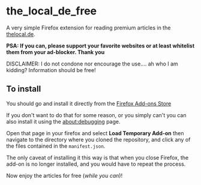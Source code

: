 # the_local_de_free

A very simple Firefox extension for reading premium articles in the
[thelocal.de](http://www.thelocal.de).

**PSA: If you can, please support your favorite websites or at least whitelist
them from your ad-blocker. Thank you**

DISCLAIMER: I do not condone nor encourage the use.... ah who I am kidding?
Information should be free!

## To install

You should go and install it directly from the [Firefox Add-ons
Store](https://addons.mozilla.org/en-US/firefox/addon/thelocal-de-free/)

If you don't want to do that for some reason, or you simply can't you can also
install it using the [about:debugging](about:debugging) page.

Open that page in your firefox and select **Load Temporary Add-on** then
navigate to the directory where you cloned the repository, and click any of
the files contained in the `manifest.json`.

The only caveat of installing it this way is that when you close Firefox, the
add-on is no longer installed, and you would have to repeat the process.

Now enjoy the articles for free (*while you can*)!
